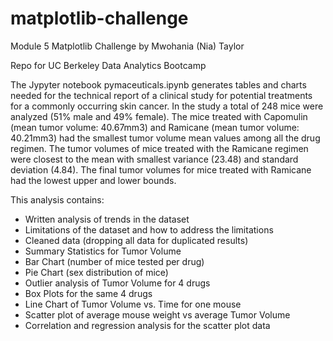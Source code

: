 # matplotlib-challenge
Module 5 Matplotlib Challenge by Mwohania (Nia) Taylor

Repo for UC Berkeley Data Analytics Bootcamp

The Jypyter notebook pymaceuticals.ipynb generates tables and charts needed for the technical report of a clinical study for potential treatments for a commonly occurring skin cancer. In the study a total of 248 mice were analyzed (51% male and 49% female). The mice treated with Capomulin (mean tumor volume: 40.67mm3) and Ramicane (mean tumor volume: 40.21mm3) had the smallest tumor volume mean values among all the drug regimen. The tumor volumes of mice treated with the Ramicane regimen were closest to the mean with smallest variance (23.48) and standard deviation (4.84). The final tumor volumes for mice treated with Ramicane had the lowest upper and lower bounds.

This analysis contains:
- Written analysis of trends in the dataset
- Limitations of the dataset and how to address the limitations
- Cleaned data (dropping all data for duplicated results)
- Summary Statistics for Tumor Volume
- Bar Chart (number of mice tested per drug)
- Pie Chart (sex distribution of mice)
- Outlier analysis of Tumor Volume for 4 drugs
- Box Plots for the same 4 drugs
- Line Chart of Tumor Volume vs. Time for one mouse
- Scatter plot of average mouse weight vs average Tumor Volume
- Correlation and regression analysis for the scatter plot data
